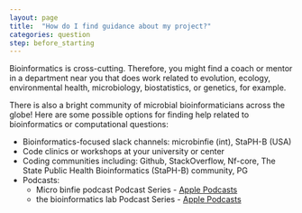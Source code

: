 ```yaml
---
layout: page
title:  "How do I find guidance about my project?"
categories: question
step: before_starting
---
```


Bioinformatics is cross-cutting. Therefore, you might find a coach or mentor in 
a department near you that does work related to evolution, ecology, 
environmental health, microbiology, biostatistics, or genetics, for example. 

There is also a bright community of microbial bioinformaticians across the globe! Here are some possible options for finding help related to bioinformatics or computational questions: 
- Bioinformatics-focused slack channels: microbinfie (int), StaPH-B (USA)
- Code clinics or workshops at your university or center
- Coding communities including: Github, StackOverflow, Nf-core, The State Public Health Bioinformatics (StaPH-B) community, PG  
- Podcasts:
  - Micro binfie podcast Podcast Series - [Apple Podcasts](https://podcasts.apple.com/us/podcast/micro-binfie-podcast/id1479852809)
  - the bioinformatics lab Podcast Series - [Apple Podcasts](https://podcasts.apple.com/us/podcast/the-bioinformatics-lab/id1699223787)

